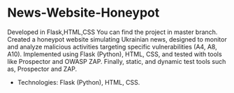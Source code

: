 # News-Website-Honeypot
Developed in Flask,HTML,CSS
You can find the project in master branch.
Created a honeypot website simulating Ukrainian news, designed to monitor and analyze
malicious activities targeting specific vulnerabilities (A4, A8, A10). Implemented using Flask
(Python), HTML, CSS, and tested with tools like Prospector and OWASP ZAP. Finally, static,
and dynamic test tools such as, Prospector and ZAP.
- Technologies: Flask (Python), HTML, CSS.
